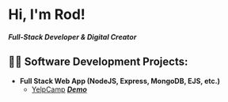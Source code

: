 # Hi, I'm Rod!  
##### Full-Stack Developer & Digital Creator

## 👨‍💻 Software Development Projects:

- <b>Full Stack Web App (NodeJS, Express, MongoDB, EJS, etc.)</b>
  - [YelpCamp](https://github.com/barorod/YelpCamp) <b><i>[Demo](https://yelpcamp-mb2g.onrender.com/)</b></i>
